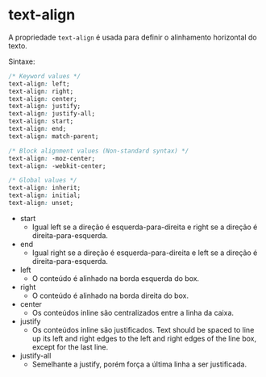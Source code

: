 # text-align

A propriedade `text-align` é usada para definir o alinhamento horizontal do texto.

Sintaxe:

```css
/* Keyword values */
text-align: left;
text-align: right;
text-align: center;
text-align: justify;
text-align: justify-all;
text-align: start;
text-align: end;
text-align: match-parent;

/* Block alignment values (Non-standard syntax) */
text-align: -moz-center;
text-align: -webkit-center;

/* Global values */
text-align: inherit;
text-align: initial;
text-align: unset;
```

* start
  * Igual left se a direção é esquerda-para-direita e right se a direção é direita-para-esquerda.
* end
  * Igual right se a direção é esquerda-para-direita e left se a direção é direita-para-esquerda.
* left
  * O conteúdo é alinhado na borda esquerda do box.
* right
  * O conteúdo é alinhado na borda direita do box.
* center
  * Os conteúdos inline são centralizados entre a linha da caixa.
* justify
  * Os conteúdos inline são justificados. Text should be spaced to line up its left and right edges to the left and right edges of the line box, except for the last line.
* justify-all
  * Semelhante a justify, porém força a última linha a ser justificada.
